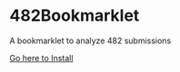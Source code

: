 482Bookmarklet
==============

A bookmarklet to analyze 482 submissions

<a href='https://db.tt/GzYEZhYi'>Go here to Install</a>
